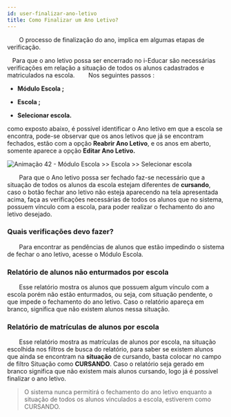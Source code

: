 ```yaml
---
id: user-finalizar-ano-letivo
title: Como Finalizar um Ano Letivo?
---
```


<div class="justificado">

&nbsp;&nbsp;&nbsp;&nbsp;&nbsp;&nbsp;&nbsp;O processo de finalização do ano, implica em algumas etapas de verificação.

&nbsp;&nbsp;&nbsp;Para que o ano letivo possa ser encerrado no i-Educar são necessárias verificações em relação a situação de todos os alunos cadastrados e matriculados na escola. 
&nbsp;&nbsp;&nbsp;&nbsp;&nbsp;&nbsp;&nbsp;Nos seguintes passos :

* **Módulo Escola ;**

* **Escola ;**

* **Selecionar escola.**

como exposto abaixo, é possível identificar o Ano letivo em que a escola se encontra, pode-se observar que os anos letivos que já se encontram fechados, estão com a opção **Reabrir Ano Letivo**, e os anos em aberto, somente aparece a opção **Editar Ano Letivo.**

![Animação 42 - Módulo Escola >> Escola >> Selecionar escola](../img/user-docs/finalizar_ano_letivo.gif)

&nbsp;&nbsp;&nbsp;&nbsp;&nbsp;&nbsp;&nbsp;Para que o Ano letivo possa ser fechado faz-se necessário que a situação de todos os alunos da escola estejam diferentes de **cursando**, caso o botão fechar ano letivo não esteja aparecendo na tela apresentada acima, faça as verificações necessárias de todos os alunos que no sistema, possuem vínculo com a escola, para poder realizar o fechamento do ano letivo desejado.


### Quais verificações devo fazer?

&nbsp;&nbsp;&nbsp;&nbsp;&nbsp;&nbsp;&nbsp;Para encontrar as pendências de alunos que estão impedindo o sistema de fechar o ano letivo, acesse o Módulo Escola.

### Relatório de alunos não enturmados por escola

&nbsp;&nbsp;&nbsp;&nbsp;&nbsp;&nbsp;&nbsp;Esse relatório mostra os alunos que possuem algum vínculo com a escola porém não estão enturmados, ou seja, com situação pendente, o que impede o fechamento do ano letivo. Caso o relatório apareça em branco, significa que não existem alunos nessa situação.

### Relatório de matrículas de alunos por escola

&nbsp;&nbsp;&nbsp;&nbsp;&nbsp;&nbsp;&nbsp;Esse relatório mostra as matrículas de alunos por escola, na situação escolhida nos filtros de busca do relatório, para saber se existem alunos que ainda se encontram na **situação** de cursando, basta colocar no campo de filtro Situação como **CURSANDO**. Caso o relatório seja gerado em branco significa que não existem mais alunos cursando, logo já é possível finalizar o ano letivo.

> O sistema nunca permitirá o fechamento do ano letivo enquanto a situação de todos os alunos vinculados a escola, estiverem como CURSANDO.

</div>

